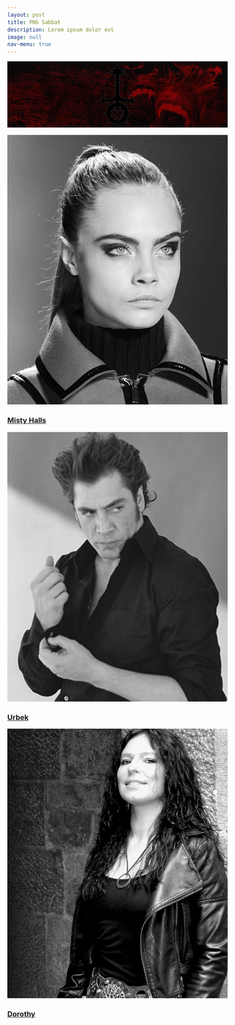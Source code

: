```yaml
---
layout: post
title: PNG Sabbat
description: Lorem ipsum dolor est
image: null
nav-menu: true
---
```


<span class="image fit"><img src="assets/images/sabbat.jpg" alt="" /></span>
<div class="box alt">
	<div class="row 50% uniform">
		<div class="4u"><a href="pg/misty"><span class="image fit"><img src="assets/images/misty.jpg" alt="" /></span><h3>Misty Halls</h3></a></div>
        <div class="4u"><a href="pg/urbek"><span class="image fit"><img src="assets/images/urbek.jpg" alt="" /></span><h3>Urbek</h3></a></div>
        <div class="4u$"><a href="pg/dorothy"><span class="image fit"><img src="assets/images/dorothy.jpg" alt="" /></span><h3>Dorothy</h3></div></a>
        </div>

</div>